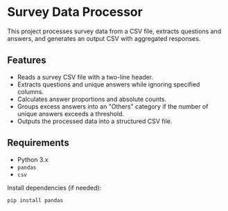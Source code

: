 # Survey Data Processor
This project processes survey data from a CSV file, extracts questions and answers, and generates an output CSV with aggregated responses.

## Features
- Reads a survey CSV file with a two-line header.
- Extracts questions and unique answers while ignoring specified columns.
- Calculates answer proportions and absolute counts.
- Groups excess answers into an "Others" category if the number of unique answers exceeds a threshold.
- Outputs the processed data into a structured CSV file.

## Requirements
- Python 3.x
- `pandas`
- `csv`

Install dependencies (if needed):
```bash
pip install pandas